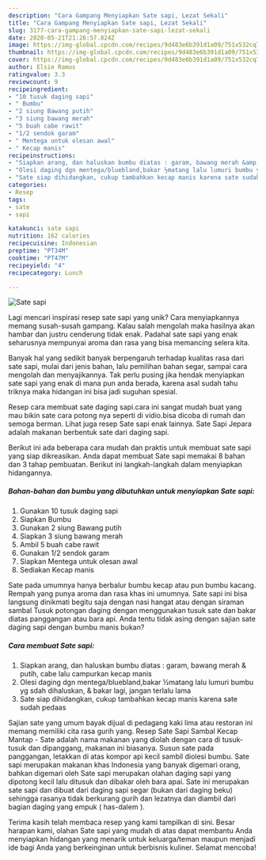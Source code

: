```yaml
---
description: "Cara Gampang Menyiapkan Sate sapi, Lezat Sekali"
title: "Cara Gampang Menyiapkan Sate sapi, Lezat Sekali"
slug: 3177-cara-gampang-menyiapkan-sate-sapi-lezat-sekali
date: 2020-05-21T21:26:57.824Z
image: https://img-global.cpcdn.com/recipes/9d483e6b391d1a09/751x532cq70/sate-sapi-foto-resep-utama.jpg
thumbnail: https://img-global.cpcdn.com/recipes/9d483e6b391d1a09/751x532cq70/sate-sapi-foto-resep-utama.jpg
cover: https://img-global.cpcdn.com/recipes/9d483e6b391d1a09/751x532cq70/sate-sapi-foto-resep-utama.jpg
author: Elsie Ramos
ratingvalue: 3.3
reviewcount: 9
recipeingredient:
- "10 tusuk daging sapi"
- " Bumbu"
- "2 siung Bawang putih"
- "3 siung bawang merah"
- "5 buah cabe rawit"
- "1/2 sendok garam"
- " Mentega untuk olesan awal"
- " Kecap manis"
recipeinstructions:
- "Siapkan arang, dan haluskan bumbu diatas : garam, bawang merah &amp; putih, cabe lalu campurkan kecap manis"
- "Olesi daging dgn mentega/bluebland,bakar ½matang lalu lumuri bumbu yg sdah dihaluskan, &amp; bakar lagi, jangan terlalu lama"
- "Sate siap dihidangkan, cukup tambahkan kecap manis karena sate sudah pedaas"
categories:
- Resep
tags:
- sate
- sapi

katakunci: sate sapi 
nutrition: 162 calories
recipecuisine: Indonesian
preptime: "PT34M"
cooktime: "PT47M"
recipeyield: "4"
recipecategory: Lunch

---
```



![Sate sapi](https://img-global.cpcdn.com/recipes/9d483e6b391d1a09/751x532cq70/sate-sapi-foto-resep-utama.jpg)

Lagi mencari inspirasi resep sate sapi yang unik? Cara menyiapkannya memang susah-susah gampang. Kalau salah mengolah maka hasilnya akan hambar dan justru cenderung tidak enak. Padahal sate sapi yang enak seharusnya mempunyai aroma dan rasa yang bisa memancing selera kita.

Banyak hal yang sedikit banyak berpengaruh terhadap kualitas rasa dari sate sapi, mulai dari jenis bahan, lalu pemilihan bahan segar, sampai cara mengolah dan menyajikannya. Tak perlu pusing jika hendak menyiapkan sate sapi yang enak di mana pun anda berada, karena asal sudah tahu triknya maka hidangan ini bisa jadi suguhan spesial.

Resep cara membuat sate daging sapi.cara ini sangat mudah buat yang mau bikin sate cara potong nya seperti di vidio.bisa dicoba di rumah dan semoga berman. Lihat juga resep Sate sapi enak lainnya. Sate Sapi Jepara adalah makanan berbentuk sate dari daging sapi.


Berikut ini ada beberapa cara mudah dan praktis untuk membuat sate sapi yang siap dikreasikan. Anda dapat membuat Sate sapi memakai 8 bahan dan 3 tahap pembuatan. Berikut ini langkah-langkah dalam menyiapkan hidangannya.

<!--inarticleads1-->

##### Bahan-bahan dan bumbu yang dibutuhkan untuk menyiapkan Sate sapi:

1. Gunakan 10 tusuk daging sapi
1. Siapkan  Bumbu
1. Gunakan 2 siung Bawang putih
1. Siapkan 3 siung bawang merah
1. Ambil 5 buah cabe rawit
1. Gunakan 1/2 sendok garam
1. Siapkan  Mentega untuk olesan awal
1. Sediakan  Kecap manis


Sate pada umumnya hanya berbalur bumbu kecap atau pun bumbu kacang. Rempah yang punya aroma dan rasa khas ini umumnya. Sate sapi ini bisa langsung dinikmati begitu saja dengan nasi hangat atau dengan siraman sambal Tusuk potongan daging dengan menggunakan tusuk sate dan bakar diatas panggangan atau bara api. Anda tentu tidak asing dengan sajian sate daging sapi dengan bumbu manis bukan? 

<!--inarticleads2-->

##### Cara membuat Sate sapi:

1. Siapkan arang, dan haluskan bumbu diatas : garam, bawang merah &amp; putih, cabe lalu campurkan kecap manis
1. Olesi daging dgn mentega/bluebland,bakar ½matang lalu lumuri bumbu yg sdah dihaluskan, &amp; bakar lagi, jangan terlalu lama
1. Sate siap dihidangkan, cukup tambahkan kecap manis karena sate sudah pedaas


Sajian sate yang umum bayak dijual di pedagang kaki lima atau restoran ini memang memiliki cita rasa gurih yang. Resep Sate Sapi Sambal Kecap Mantap - Sate adalah nama makanan yang diolah dengan cara di tusuk-tusuk dan dipanggang, makanan ini biasanya. Susun sate pada panggangan, letakkan di atas kompor api kecil sambil diolesi bumbu. Sate sapi merupakan makanan khas Indonesia yang banyak digemari orang, bahkan digemari oleh Sate sapi merupakan olahan daging sapi yang dipotong kecil lalu ditusuk dan dibakar oleh bara apai. Sate ini merupakan sate sapi dan dibuat dari daging sapi segar (bukan dari daging beku) sehingga rasanya tidak berkurang gurih dan lezatnya dan diambil dari bagian daging yang empuk ( has-dalem ). 

Terima kasih telah membaca resep yang kami tampilkan di sini. Besar harapan kami, olahan Sate sapi yang mudah di atas dapat membantu Anda menyiapkan hidangan yang menarik untuk keluarga/teman maupun menjadi ide bagi Anda yang berkeinginan untuk berbisnis kuliner. Selamat mencoba!
